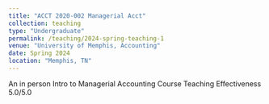 ```yaml
---
title: "ACCT 2020-002 Managerial Acct"
collection: teaching
type: "Undergraduate"
permalink: /teaching/2024-spring-teaching-1
venue: "University of Memphis, Accounting"
date: Spring 2024
location: "Memphis, TN"
---
```


An in person Intro to Managerial Accounting Course
Teaching Effectiveness 
5.0/5.0

